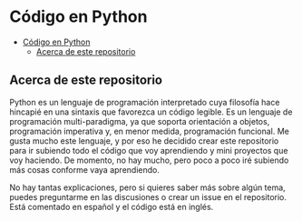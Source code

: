 # Código en Python

- [Código en Python](#código-en-python)
  - [Acerca de este repositorio](#acerca-de-este-repositorio)

## Acerca de este repositorio

Python es un lenguaje de programación interpretado cuya filosofía hace hincapié en una sintaxis que favorezca un código legible. Es un lenguaje de programación multi-paradigma, ya que soporta orientación a objetos, programación imperativa y, en menor medida, programación funcional. Me gusta mucho este lenguaje, y por eso he decidido crear este repositorio para ir subiendo todo el código que voy aprendiendo y mini proyectos que voy haciendo. De momento, no hay mucho, pero poco a poco iré subiendo más cosas conforme vaya aprendiendo.

No hay tantas explicaciones, pero si quieres saber más sobre algún tema, puedes preguntarme en las discusiones o crear un issue en el repositorio. Está comentado en español y el código está en inglés.
